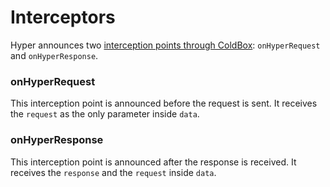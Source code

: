 # Interceptors

Hyper announces two [interception points through ColdBox](https://coldbox.ortusbooks.com/the-basics/interceptors): `onHyperRequest` and `onHyperResponse`.

### onHyperRequest

This interception point is announced before the request is sent.  It receives the `request` as the only parameter inside `data`.

### onHyperResponse

This interception point is announced after the response is received.  It receives the `response` and the `request` inside `data`.

